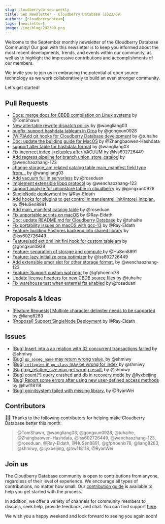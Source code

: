 ```yaml
---
slug: cloudberrydb-sep-weekly
title: Sep Newsletter - Cloudberry Database (2023/09)
authors: [cloudberrydbteam]
tags: [newsletter]
image: /img/blog/202309.png
---
```


Welcome to the September monthly newsletter of the Cloudberry Database Community! Our goal with this newsletter is to keep you informed about the most recent developments, trends, and events within our community, as well as to highlight the impressive contributions and accomplishments of our members.

We invite you to join us in embracing the potential of open source technology as we work collaboratively to build an even stronger community.

Let's get started!

<!-- truncate -->

## Pull Requests

- [Docs: merge docs for CBDB compilation on Linux systems](https://github.com/cloudberrydb/cloudberrydb/pull/224) by @TomShawn
- [New altertable rewrite dispatch policy](https://github.com/cloudberrydb/cloudberrydb/pull/223) by @wangliang03
- [bugfix: support hashdata tableam in Orca](https://github.com/cloudberrydb/cloudberrydb/pull/222) by @gongxun0928
- [[WIP]Add git hooks for Cloudberry Database development](https://github.com/cloudberrydb/cloudberrydb/pull/221) by @tuhaihe
- [Doc: update the building guide for MacOS](https://github.com/cloudberrydb/cloudberrydb/pull/220) by @Zhangbaowen-Hashdata
- [support alter table for hashdata format](https://github.com/cloudberrydb/cloudberrydb/pull/219) by @wangliang03
- [Fix incorrect index->reltuples after VACUUM](https://github.com/cloudberrydb/cloudberrydb/pull/217) by @lss602726449
- [Add regress pipeline for branch union_store_catalog](https://github.com/cloudberrydb/cloudberrydb/pull/211) by @wenchaozhang-123
- [change storage_am related catalog table main_manifest field type from…](https://github.com/cloudberrydb/cloudberrydb/pull/210) by @wangliang03
- [Add vacuum full in serverless](https://github.com/cloudberrydb/cloudberrydb/pull/209) by @roseduan
- [Implement extensible libpq protocol](https://github.com/cloudberrydb/cloudberrydb/pull/208) by @wenchaozhang-123
- [support analyze for unionstore table in cloudberry](https://github.com/cloudberrydb/cloudberrydb/pull/207) by @gongxun0928
- [SingleNode deployment](https://github.com/cloudberrydb/cloudberrydb/pull/206) by @Ray-Eldath
- [Add hooks for plugins to get control in transientrel_init/intorel_initplan.](https://github.com/cloudberrydb/cloudberrydb/pull/203) by @HuSen8891
- [Add main_manifest catalog table](https://github.com/cloudberrydb/cloudberrydb/pull/202) by @roseduan
- [Fix unportable scripts on macOS](https://github.com/cloudberrydb/cloudberrydb/pull/201) by @Ray-Eldath
- [Doc: update README.md for Cloudberry Database](https://github.com/cloudberrydb/cloudberrydb/pull/199) by @tuhaihe
- [Fix portability issues on macOS with gcc-13](https://github.com/cloudberrydb/cloudberrydb/pull/198) by @Ray-Eldath
- [Feature: building Postgres backend into shared library](https://github.com/cloudberrydb/cloudberrydb/pull/197) by @lss602726449
- [Feature/add ext dml init fini hook for custom table am](https://github.com/cloudberrydb/cloudberrydb/pull/196) by @gongxun0928
- [Feature: separation of storage and compute ](https://github.com/cloudberrydb/cloudberrydb/pull/192) by @HuSen8891
- [Feature: lazy initialize orca optimizer](https://github.com/cloudberrydb/cloudberrydb/pull/191) by @lss602726449
- [Add extensible smgr slot for other storage format.](https://github.com/cloudberrydb/cloudberrydb/pull/190) by @wenchaozhang-123
- [Feature: Support custom wal rmgr](https://github.com/cloudberrydb/cloudberrydb/pull/189) by @gfphoenix78
- [Update license headers for new CBDB source files](https://github.com/cloudberrydb/cloudberrydb/pull/187) by @tuhaihe
- [Fix warehouse test when external fts enabled](https://github.com/cloudberrydb/cloudberrydb/pull/182) by @roseduan

## Proposals & Ideas

- [[Feature Requests] Multiple character delimiter needs to be supported](https://github.com/orgs/cloudberrydb/discussions/200) by @liang8283
- [[Proposal] Support SingleNode Deployment](https://github.com/orgs/cloudberrydb/discussions/188) by @Ray-Eldath

## Issues

- [[Bug] Insert into a ao relation with 32 concurrent transactions failled](https://github.com/cloudberrydb/cloudberrydb/issues/216) by @shmiwy
- [[Bug] `gp_aoseg_name` may return wrong value. ](https://github.com/cloudberrydb/cloudberrydb/issues/215) by @shmiwy
- [[Bug] `reltuples` in `pg_class` may be wrong for index](https://github.com/cloudberrydb/cloudberrydb/issues/214) by @shmiwy
- [[Bug] pg_relation_size may get wrong result.](https://github.com/cloudberrydb/cloudberrydb/issues/213) by @shmiwy
- [[Bug] count(*) query crashed and db in recovery mode](https://github.com/cloudberrydb/cloudberrydb/issues/212) by @liyxbeijing
- [[Bug] Report some errors after using new user-defined access methods](https://github.com/cloudberrydb/cloudberrydb/issues/195) by @hw118118
- [[Bug] gpinitsystem failed with missing library.](https://github.com/cloudberrydb/cloudberrydb/issues/194) by @RyanWei

## Contributors

🎈️🎊️ Thanks to the following contributors for helping make Cloudberry Database better this month:

> @TomShawn, @wangliang03, @gongxun0928, @tuhaihe, @Zhangbaowen-Hashdata, @lss602726449, @wenchaozhang-123, @roseduan, @Ray-Eldath, @HuSen8891, @gfphoenix78, @liang8283, @shmiwy, @liyxbeijing, @hw118118, @RyanWei

## Join us

The Cloudberry Database community is open to contributions from anyone, regardless of their level of experience. We encourage all types of contributions, no matter how small. Our [contribution guide](https://cloudberrydb.org/contribute/how-to-contribute) is available to help you get started with the process.

In addition, we offer a variety of channels for community members to discuss, seek help, provide feedback, and chat. You can find support [here](https://cloudberrydb.org/support).

We wish you a happy weekend and look forward to seeing you again soon!

